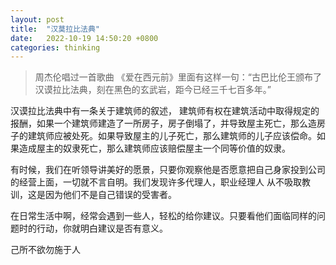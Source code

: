 ```yaml
---
layout: post
title:  "汉莫拉比法典"
date:   2022-10-19 14:50:20 +0800
categories: thinking
---
```


> 周杰伦唱过一首歌曲 《爱在西元前》里面有这样一句：“古巴比伦王颁布了汉谟拉比法典，刻在黑色的玄武岩，距今已经三千七百多年。”


汉谟拉比法典中有一条关于建筑师的叙述，
建筑师有权在建筑活动中取得规定的报酬，如果一个建筑师建造了一所房子，房子倒塌了，并导致屋主死亡，那么造房子的建筑师应被处死。如果导致屋主的儿子死亡，那么建筑师的儿子应该偿命。如果造成屋主的奴隶死亡，那么建筑师应该赔偿屋主一个同等价值的奴隶。

有时候，我们在听领导讲美好的愿景，只要你观察他是否愿意把自己身家投到公司的经营上面，一切就不言自明。我们发现许多代理人，职业经理人 从不吸取教训，这是因为他们不是自己错误的受害者。


在日常生活中啊，经常会遇到一些人，轻松的给你建议。只要看他们面临同样的问题时的行动，你就明白建议是否有意义。
 
己所不欲勿施于人